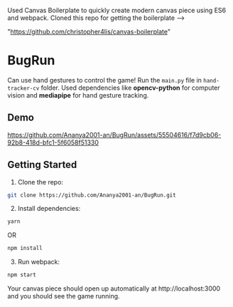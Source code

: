 Used Canvas Boilerplate to quickly create modern canvas piece using ES6 and webpack. Cloned this repo for getting the boilerplate -->

"https://github.com/christopher4lis/canvas-boilerplate"


# BugRun

Can use hand gestures to control the game! Run the `main.py` file in `hand-tracker-cv` folder. Used dependencies like **opencv-python** for computer vision and **mediapipe** for hand gesture tracking. 

## Demo



https://github.com/Ananya2001-an/BugRun/assets/55504616/f7d9cb06-92b8-418d-bfc1-5f6058f51330



## Getting Started

1. Clone the repo:
```bash
git clone https://github.com/Ananya2001-an/BugRun.git

```

2. Install dependencies:
```bash
yarn
```    
OR
```bash
npm install
```

3. Run webpack:
```bash
npm start
```

Your canvas piece should open up automatically at http://localhost:3000 and you should see the game running.

